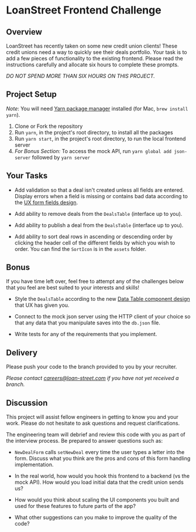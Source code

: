 # LoanStreet Frontend Challenge

## Overview

LoanStreet has recently taken on some new credit union clients! These credit unions need a way to quickly see their deals portfolio. Your task is to add a few pieces of functionality to the existing frontend. Please read the instructions carefully and allocate six hours to complete these prompts.

_*DO NOT SPEND MORE THAN SIX HOURS ON THIS PROJECT.*_

## Project Setup

_Note_: You will need [Yarn package manager](https://yarnpkg.com/getting-started/install) installed (for Mac, `brew install yarn`).
1. Clone or Fork the repository
2. Run `yarn`, in the project's root directory, to install all the packages
3. Run `yarn start`, in the project's root directory, to run the local frontend server
4. _For Bonus Section:_ To access the mock API, run `yarn global add json-server` followed by `yarn server`

## Your Tasks

- Add validation so that a deal isn't created unless all fields are entered. Display errors when a field is missing or contains bad data according to the [UX form fields design](https://zeroheight.com/380001a9e/p/0324ad-fields-wip/b/59d2d7/i/14227377).

- Add ability to remove deals from the `DealsTable` (interface up to you).

- Add ability to publish a deal from the `DealsTable` (interface up to you).

- Add ability to sort deal rows in ascending or descending order by clicking the header cell of the different fields by which you wish to order. You can find the `SortIcon` is in the `assets` folder.

## Bonus

If you have time left over, feel free to attempt any of the challenges below that you feel are best suited to your interests and skills!

- Style the `DealsTable` according to the new [Data Table component design](https://zeroheight.com/380001a9e/p/94dbf3-tables-wip/b/261939/i/14227548) that UX has given you. 

- Connect to the mock json server using the HTTP client of your choice so that any data that you manipulate saves into the `db.json` file.

- Write tests for any of the requirements that you implement.

## Delivery

Please push your code to the branch provided to you by your recruiter.

_*Please contact careers@loan-street.com if you have not yet received a branch.*_

## Discussion

This project will assist fellow engineers in getting to know you and your work. Please do not hesitate to ask questions and request clarifications.

The engineering team will debrief and review this code with you as part of the interview process. Be prepared to answer questions such as:

- `NewDealForm` calls `setNewDeal` every time the user types a letter into the form. Discuss what you think are the pros and cons of this form handling implementation.

- In the real world, how would you hook this frontend to a backend (vs the mock API). How would you load initial data that the credit union sends us?

- How would you think about scaling the UI components you built and used for these features to future parts of the app?

- What other suggestions can you make to improve the quality of the code?
